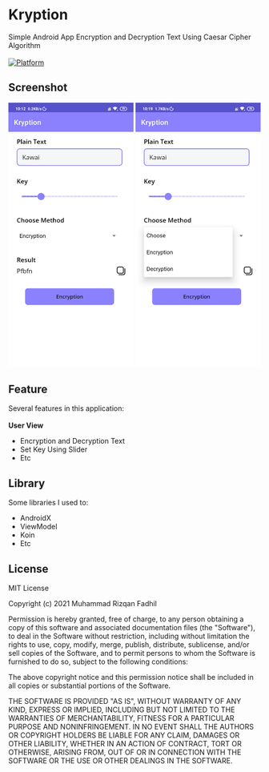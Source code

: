 # Kryption

Simple Android App Encryption and Decryption Text Using Caesar Cipher Algorithm <br><br>
[![Platform](https://img.shields.io/badge/platform-Android-green.svg)](http://developer.android.com/index.html)

## Screenshot
  <img src="/screenshot/preview1.jpg"
        alt="Preview 1"     
        width="250" />
  <img src="/screenshot/preview2.jpg"
        alt="Preview 2"     
        width="250" />
        
## Feature
Several features in this application: <br><br>
<b>User View</b>
- Encryption and Decryption Text 
- Set Key Using Slider
- Etc

## Library
Some libraries I used to:
- AndroidX
- ViewModel
- Koin
- Etc

## License
MIT License

Copyright (c) 2021 Muhammad Rizqan Fadhil

Permission is hereby granted, free of charge, to any person obtaining a copy
of this software and associated documentation files (the "Software"), to deal
in the Software without restriction, including without limitation the rights
to use, copy, modify, merge, publish, distribute, sublicense, and/or sell
copies of the Software, and to permit persons to whom the Software is
furnished to do so, subject to the following conditions:

The above copyright notice and this permission notice shall be included in all
copies or substantial portions of the Software.

THE SOFTWARE IS PROVIDED "AS IS", WITHOUT WARRANTY OF ANY KIND, EXPRESS OR
IMPLIED, INCLUDING BUT NOT LIMITED TO THE WARRANTIES OF MERCHANTABILITY,
FITNESS FOR A PARTICULAR PURPOSE AND NONINFRINGEMENT. IN NO EVENT SHALL THE
AUTHORS OR COPYRIGHT HOLDERS BE LIABLE FOR ANY CLAIM, DAMAGES OR OTHER
LIABILITY, WHETHER IN AN ACTION OF CONTRACT, TORT OR OTHERWISE, ARISING FROM,
OUT OF OR IN CONNECTION WITH THE SOFTWARE OR THE USE OR OTHER DEALINGS IN THE
SOFTWARE.
